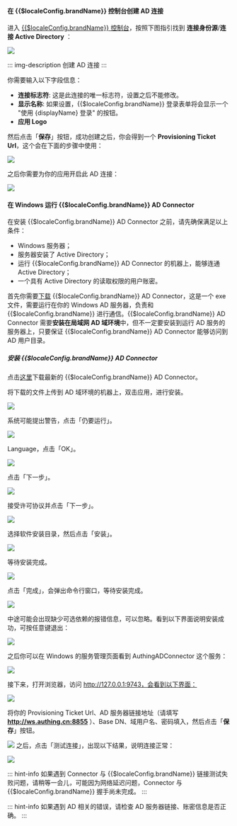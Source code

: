 #### 在 {{$localeConfig.brandName}} 控制台创建 AD 连接

进入 [{{$localeConfig.brandName}} 控制台](https://console.authing.cn/console/userpool)，按照下图指引找到 **连接身份源**/**连接 Active Directory** ：

![](https://cdn.authing.cn/img/20210126190459.png)

::: img-description
创建 AD 连接
:::

你需要输入以下字段信息：

- **连接标志符**: 这是此连接的唯一标志符，设置之后不能修改。
- **显示名称**: 如果设置，{{$localeConfig.brandName}} 登录表单将会显示一个 "使用 {displayName} 登录" 的按钮。
- **应用 Logo**

然后点击「**保存**」按钮，成功创建之后，你会得到一个 **Provisioning Ticket Url**，这个会在下面的步骤中使用：

![](https://cdn.authing.cn/blog/20201109141645.png)

之后你需要为你的应用开启此 AD 连接：

![](https://cdn.authing.cn/img/20210126190629.png)

#### 在 Windows 运行 {{$localeConfig.brandName}} AD Connector

在安装 {{$localeConfig.brandName}} AD Connector 之前，请先确保满足以上条件：

- Windows 服务器；
- 服务器安装了 Active Directory；
- 运行 {{$localeConfig.brandName}} AD Connector 的机器上，能够连通 Active Directory；
- 一个具有 Active Directory 的读取权限的用户账密。

首先你需要[下载](https://download.authing.cn/app/{{$localeConfig.brandName}}-AD-Connector-latest.exe) {{$localeConfig.brandName}} AD Connector，这是一个 exe 文件，需要运行在你的 Windows AD 服务器，负责和 {{$localeConfig.brandName}} 进行通信。{{$localeConfig.brandName}} AD Connector 需要**安装在局域网 AD 域环境**中，但不一定要安装到运行 AD 服务的服务器上，只要保证 {{$localeConfig.brandName}} AD Connector 能够访问到 AD 用户目录。

##### 安装 {{$localeConfig.brandName}} AD Connector

点击[这里](https://download.authing.cn/app/{{$localeConfig.brandName}}-AD-Connector-latest.exe)下载最新的 {{$localeConfig.brandName}} AD Connector。

将下载的文件上传到 AD 域环境的机器上，双击应用，进行安装。

![](https://cdn.authing.cn/docs/20200414213654.png)

系统可能提出警告，点击「仍要运行」。

![](https://cdn.authing.cn/blog/image%20%28521%29.png)

Language，点击「OK」。

![](https://cdn.authing.cn/docs/20200414213931.png)

点击「下一步」。

![](https://cdn.authing.cn/blog/20201109213415.png)

接受许可协议并点击「下一步」。

![](https://cdn.authing.cn/blog/20201109213443.png)

选择软件安装目录，然后点击「安装」。

![](https://cdn.authing.cn/blog/20201109213500.png)

等待安装完成。

![](https://cdn.authing.cn/blog/20201109213517.png)

点击「完成」，会弹出命令行窗口，等待安装完成。

![](https://cdn.authing.cn/docs/20200414214751.png)

中途可能会出现缺少可选依赖的报错信息，可以忽略。看到以下界面说明安装成功，可按任意键退出：

![](https://cdn.authing.cn/docs/20200414214912.png)

之后你可以在 Windows 的服务管理页面看到 AuthingADConnector 这个服务：

![](https://cdn.authing.cn/blog/20201109214605.png)

接下来，打开浏览器，访问 http://127.0.0.1:9743，会看到以下界面：

![](https://cdn.authing.cn/docs/eirog1.png)

将你的 Provisioning Ticket Url、AD 服务器链接地址（请填写 **http://ws.authing.cn:8855** ）、Base DN、域用户名、密码填入，然后点击「**保存**」按钮。

![](https://cdn.authing.cn/docs/serths2.png)
之后，点击「测试连接」，出现以下结果，说明连接正常：

![](https://cdn.authing.cn/docs/20200414220049.png)

::: hint-info
如果遇到 Connector 与 {{$localeConfig.brandName}} 链接测试失败问题，请稍等一会儿，可能因为网络延迟问题，Connector 与 {{$localeConfig.brandName}} 握手尚未完成。
:::

::: hint-info
如果遇到 AD 相关的错误，请检查 AD 服务器链接、账密信息是否正确。
:::
